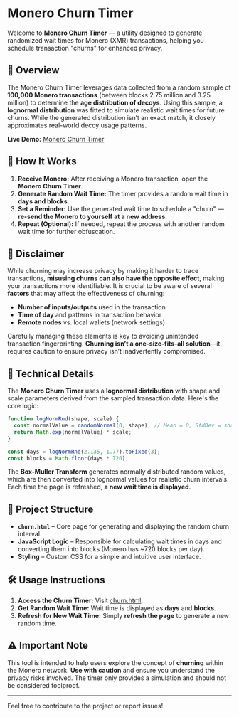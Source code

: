# Monero Churn Timer

Welcome to **Monero Churn Timer** — a utility designed to generate randomized wait times for Monero (XMR) transactions, helping you schedule transaction "churns" for enhanced privacy.

## 📌 Overview

The Monero Churn Timer leverages data collected from a random sample of **100,000 Monero transactions** (between blocks 2.75 million and 3.25 million) to determine the **age distribution of decoys**. Using this sample, a **lognormal distribution** was fitted to simulate realistic wait times for future churns. While the generated distribution isn’t an exact match, it closely approximates real-world decoy usage patterns.

**Live Demo:** [Monero Churn Timer](https://m-a-x-c.github.io/Monero-Churn-Timer/churn.html)

## 🚀 How It Works

1. **Receive Monero:** After receiving a Monero transaction, open the **Monero Churn Timer**.
2. **Generate Random Wait Time:** The timer provides a random wait time in **days and blocks**.
3. **Set a Reminder:** Use the generated wait time to schedule a "churn" — **re-send the Monero to yourself at a new address**.
4. **Repeat (Optional):** If needed, repeat the process with another random wait time for further obfuscation.

## 📝 Disclaimer

While churning may increase privacy by making it harder to trace transactions, **misusing churns can also have the opposite effect**, making your transactions more identifiable. It is crucial to be aware of several **factors** that may affect the effectiveness of churning:

- **Number of inputs/outputs** used in the transaction  
- **Time of day** and patterns in transaction behavior  
- **Remote nodes** vs. local wallets (network settings)  

Carefully managing these elements is key to avoiding unintended transaction fingerprinting. **Churning isn’t a one-size-fits-all solution**—it requires caution to ensure privacy isn’t inadvertently compromised.

## 🔧 Technical Details

The **Monero Churn Timer** uses a **lognormal distribution** with shape and scale parameters derived from the sampled transaction data. Here's the core logic:

```javascript
function logNormRnd(shape, scale) {
  const normalValue = randomNormal(0, shape); // Mean = 0, StdDev = shape (sigma)
  return Math.exp(normalValue) * scale;
}

const days = logNormRnd(2.135, 1.77).toFixed(3);
const blocks = Math.floor(days * 720);
```

The **Box-Muller Transform** generates normally distributed random values, which are then converted into lognormal values for realistic churn intervals. Each time the page is refreshed, **a new wait time is displayed**.

## 📂 Project Structure

- **`churn.html`** – Core page for generating and displaying the random churn interval.
- **JavaScript Logic** – Responsible for calculating wait times in days and converting them into blocks (Monero has ~720 blocks per day).
- **Styling** – Custom CSS for a simple and intuitive user interface.

## 🛠 Usage Instructions

1. **Access the Churn Timer:** Visit [churn.html](https://m-a-x-c.github.io/Monero-Churn-Timer/churn.html).
2. **Get Random Wait Time:** Wait time is displayed as **days** and **blocks**.
3. **Refresh for New Wait Time:** Simply **refresh the page** to generate a new random time.

## ⚠️ Important Note

This tool is intended to help users explore the concept of **churning** within the Monero network. **Use with caution** and ensure you understand the privacy risks involved. The timer only provides a simulation and should not be considered foolproof.

---

Feel free to contribute to the project or report issues!
